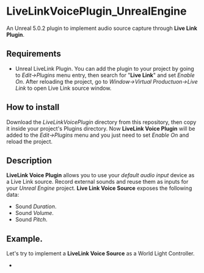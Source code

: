 # LiveLinkVoicePlugin_UnrealEngine
An Unreal 5.0.2 plugin to implement audio source capture through **Live Link Plugin**.

## Requirements 
* Unreal LiveLink Plugin. 
You can add the plugin to your project by going to *Edit->Plugins* menu entry, then search for "**Live Link**" and set *Enable On*. After reloading the project, go to *Window->Virtual Productuon->Live Link* to open Live Link source window.

## How to install

Download the *LiveLinkVoicePlugin* directory from this repository, then copy it inside your project's Plugins directory. Now **LiveLink Voice Plugin** will be added to the *Edit->Plugins* menu and you just need to set *Enable On* and reload the project.

## Description

**LiveLink Voice Plugin** allows you to use your *default audio input* device as a Live Link source. Record external sounds and reuse them as inputs for your *Unreal Engine* project. 
**Live Link Voice Source** exposes the following data:

* Sound *Duration*.
* Sound *Volume*.
* Sound *Pitch*.

## Example.

Let's try to implement a **LiveLink Voice Source** as a World Light Controller.

* 

